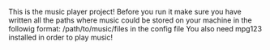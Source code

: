 This is the music player project!
Before you run it make sure you have written all the paths 
where music could be stored on your machine
in the followig format:
/path/to/music/files
in the config file
You also need mpg123 installed in order to play music!

